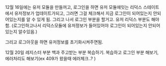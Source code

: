 12월 16일에는
유저 모듈을 만들꺼고, 로그인을 하면 유저 모듈에잇는 리덕스 스테이트에서 유저정보가 업데이트가되고,
그러면 그걸 체크해서 지금 로그인이 되어있는지 안되어있는지를 알 수 있게 됨.
그리고 나서 로그인 부분을 할거고.
유저 리덕스 부분도 해야함. (로그인하고나서 리덕스모듈에 유저정보가 들어있어야 로그인이 되어있는지 안되어있는지 알수있음.)

그리고 로그아웃을 하면 유저정보를 초기화시켜주면됨.



12월 20일
레지스터 부분 백과 주고받는 부분 복습하기.
복습하고 로그인 부분 해보기, 에러처리도 해보기(ex 409가 왔을때 에러체크..? )




